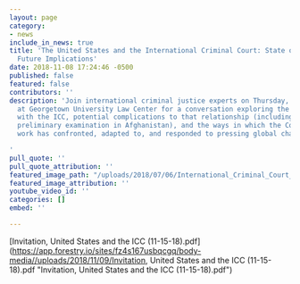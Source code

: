```yaml
---
layout: page
category:
- news
include_in_news: true
title: 'The United States and the International Criminal Court: State of Play and
  Future Implications'
date: 2018-11-08 17:24:46 -0500
published: false
featured: false
contributors: ''
description: 'Join international criminal justice experts on Thursday, Nov. 15th 2018
  at Georgetown University Law Center for a conversation exploring the U.S. relationship
  with the ICC, potential complications to that relationship (including the Court’s
  preliminary examination in Afghanistan), and the ways in which the Court’s recent
  work has confronted, adapted to, and responded to pressing global challenges.

'
pull_quote: ''
pull_quote_attribution: ''
featured_image_path: "/uploads/2018/07/06/International_Criminal_Court_building_(2016)_in_The_Hague.jpg"
featured_image_attribution: ''
youtube_video_id: ''
categories: []
embed: ''

---
```

[Invitation, United States and the ICC (11-15-18).pdf](https://app.forestry.io/sites/fz4s167usbqcgq/body-media//uploads/2018/11/09/Invitation, United States and the ICC (11-15-18).pdf "Invitation, United States and the ICC (11-15-18).pdf")